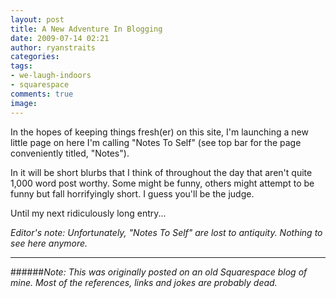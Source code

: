 ```yaml
---
layout: post
title: A New Adventure In Blogging
date: 2009-07-14 02:21
author: ryanstraits
categories:
tags:
- we-laugh-indoors
- squarespace
comments: true
image:
---
```


In the hopes of keeping things fresh(er) on this site, I'm launching a new little page on here I'm calling "Notes To Self" (see top bar for the page conveniently titled, "Notes").

<!-- break -->

In it will be short blurbs that I think of throughout the day that aren't quite 1,000 word post worthy. Some might be funny, others might attempt to be funny but fall horrifyingly short. I guess you'll be the judge.

Until my next ridiculously long entry...

*Editor's note: Unfortunately, "Notes To Self" are lost to antiquity. Nothing to see here anymore.*

---

######*Note: This was originally posted on an old Squarespace blog of mine. Most of the references, links and jokes are probably dead.*

